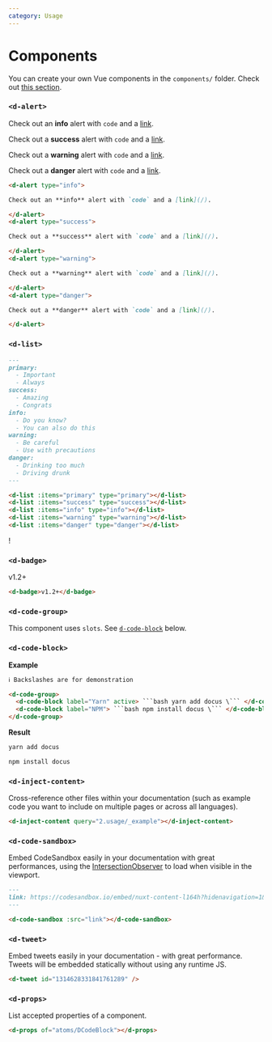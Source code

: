 ```yaml
---
category: Usage
---
```


# Components

You can create your own Vue components in the `components/` folder. Check out [this section](https://content.nuxtjs.org/writing#vue-components).

### `<d-alert>`

<d-code-group>
<d-code-block label="Preview" preview>

<d-alert type="info" style="margin-top: 0;">

Check out an **info** alert with `code` and a [link](/).

</d-alert>
<d-alert type="success">

Check out a **success** alert with `code` and a [link](/).

</d-alert>
<d-alert type="warning">

Check out a **warning** alert with `code` and a [link](/).

</d-alert>
<d-alert type="danger" style="margin-bottom: 0;">

Check out a **danger** alert with `code` and a [link](/).

</d-alert>

</d-code-block>
<d-code-block label="Code">

```md
<d-alert type="info">

Check out an **info** alert with `code` and a [link](/).

</d-alert>
<d-alert type="success">

Check out a **success** alert with `code` and a [link](/).

</d-alert>
<d-alert type="warning">

Check out a **warning** alert with `code` and a [link](/).

</d-alert>
<d-alert type="danger">

Check out a **danger** alert with `code` and a [link](/).

</d-alert>
```

</d-code-block>
</d-code-group>

<d-props of="atoms/DAlert"></d-props>

### `<d-list>`

<d-code-group>
<d-code-block label="Preview" active preview>

<d-list :items="['Important', 'Always']" type="primary"></d-list>
<d-list :items="['Amazing', 'Congrats']" type="success"></d-list>
<d-list :items="['Do you know?', 'You can also do this']" type="info"></d-list>
<d-list :items="['Be careful', 'Use with precautions']" type="warning"></d-list>
<d-list :items="['Drinking too much', 'Driving drunk']" type="danger"></d-list>

</d-code-block>
<d-code-block label="Code">

```md
---
primary:
  - Important
  - Always
success:
  - Amazing
  - Congrats
info:
  - Do you know?
  - You can also do this
warning:
  - Be careful
  - Use with precautions
danger:
  - Drinking too much
  - Driving drunk
---

<d-list :items="primary" type="primary"></d-list>
<d-list :items="success" type="success"></d-list>
<d-list :items="info" type="info"></d-list>
<d-list :items="warning" type="warning"></d-list>
<d-list :items="danger" type="danger"></d-list>
```

</d-code-block>
</d-code-group>

<d-props of="atoms/DList"></d-props> !

### `<d-badge>`

<d-code-group>
  <d-code-block label="Preview" active preview>
    <d-badge>v1.2+</d-badge>
  </d-code-block>
  <d-code-block label="Code">

```md
<d-badge>v1.2+</d-badge>
```

  </d-code-block>
</d-code-group>

### `<d-code-group>`

This component uses `slots`. See [`d-code-block`](#d-code-block) below.

### `<d-code-block>`

**Example**

````html
ℹ️ Backslashes are for demonstration

<d-code-group>
  <d-code-block label="Yarn" active> ```bash yarn add docus \``` </d-code-block>
  <d-code-block label="NPM"> ```bash npm install docus \``` </d-code-block>
</d-code-group>
````

**Result**

<d-code-group>
  <d-code-block label="Yarn" active>

```bash
yarn add docus
```

  </d-code-block>
  <d-code-block label="NPM">

```bash
npm install docus
```

  </d-code-block>
</d-code-group>

<d-props of="atoms/DCodeBlock"></d-props>

### `<d-inject-content>`

Cross-reference other files within your documentation (such as example code you want to include on multiple pages or across all languages).

<d-code-group>
  <d-code-block label="Preview" active preview>
    <d-inject-content query="2.usage/_example"></d-inject-content>
  </d-code-block>
  <d-code-block label="Code">

```md
<d-inject-content query="2.usage/_example"></d-inject-content>
```

  </d-code-block>
</d-code-group>

<d-props of="atoms/DInjectContent"></d-props>

### `<d-code-sandbox>`

Embed CodeSandbox easily in your documentation with great performances, using the [IntersectionObserver](https://developer.mozilla.org/en-US/docs/Web/API/Intersection_Observer_API) to load when visible in the viewport.

<d-code-group>
  <d-code-block label="Preview" active preview>
    <d-code-sandbox src="https://codesandbox.io/embed/nuxt-content-l164h?hidenavigation=1&theme=dark"></d-code-sandbox>
  </d-code-block>
  <d-code-block label="Code">

```md
---
link: https://codesandbox.io/embed/nuxt-content-l164h?hidenavigation=1&theme=dark
---

<d-code-sandbox :src="link"></d-code-sandbox>
```

  </d-code-block>
</d-code-group>

<d-props of="atoms/DCodeSandbox"></d-props>

### `<d-tweet>`

Embed tweets easily in your documentation - with great performance. Tweets will be embedded statically without using any runtime JS.

<d-code-group>
  <d-code-block label="Preview" active preview>

  <d-tweet id="1314628331841761289" />

  </d-code-block>
  <d-code-block label="Code">

```md
<d-tweet id="1314628331841761289" />
```

  </d-code-block>
</d-code-group>

<!-- <d-props of="atoms/DTweet"></d-props> -->

### `<d-props>`

List accepted properties of a component.

<d-code-group>
  <d-code-block label="Preview" active preview>

  <d-props of="atoms/DCodeBlock"></d-props>

  </d-code-block>
  <d-code-block label="Code">

```md
<d-props of="atoms/DCodeBlock"></d-props>
```

  </d-code-block>
</d-code-group>

<d-props of="atoms/DProps"></d-props>
